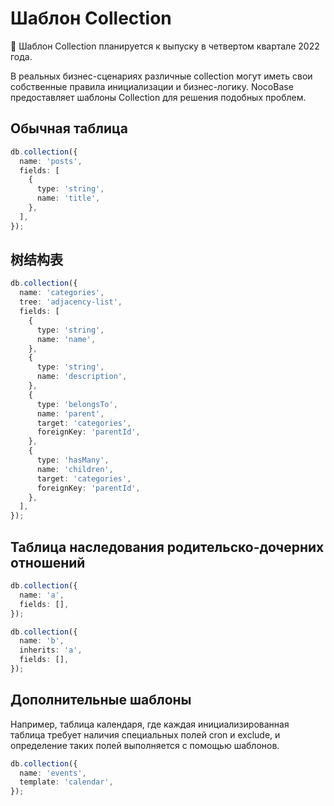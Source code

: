 # Шаблон Collection

<Alert>
📢 Шаблон Collection планируется к выпуску в четвертом квартале 2022 года.
</Alert>

В реальных бизнес-сценариях различные collection могут иметь свои собственные правила инициализации и бизнес-логику. NocoBase предоставляет шаблоны Collection для решения подобных проблем.

## Обычная таблица

```ts
db.collection({
  name: 'posts',
  fields: [
    {
      type: 'string',
      name: 'title',
    },
  ],
});
```

## 树结构表

```ts
db.collection({
  name: 'categories',
  tree: 'adjacency-list',
  fields: [
    {
      type: 'string',
      name: 'name',
    },
    {
      type: 'string',
      name: 'description',
    },
    {
      type: 'belongsTo',
      name: 'parent',
      target: 'categories',
      foreignKey: 'parentId',
    },
    {
      type: 'hasMany',
      name: 'children',
      target: 'categories',
      foreignKey: 'parentId',
    },
  ],
});
```

## Таблица наследования родительско-дочерних отношений

```ts
db.collection({
  name: 'a',
  fields: [],
});

db.collection({
  name: 'b',
  inherits: 'a',
  fields: [],
});
```

## Дополнительные шаблоны

Например, таблица календаря, где каждая инициализированная таблица требует наличия специальных полей cron и exclude, и определение таких полей выполняется с помощью шаблонов.

```ts
db.collection({
  name: 'events',
  template: 'calendar',
});
```
